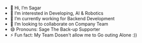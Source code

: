 - 👋 Hi, I’m Sagar
- 👀 I’m interested in Developing, AI & Robotics
- 🌱 I’m currently working for Backend Development 
- 💞️ I’m looking to collaborate on Company Team 
- 😄 Pronouns: Sage The Back-up Supporter 
- ⚡ Fun fact: My Team Dosen't allow me to Go outing Alone :))

<!---
Sage75/Sage75 is a ✨ special ✨ repository because its `README.md` (this file) appears on your GitHub profile.
You can click the Preview link to take a look at your changes.
--->
